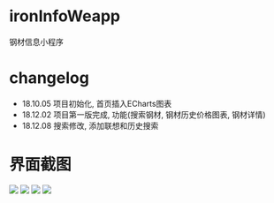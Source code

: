 # ironInfoWeapp
钢材信息小程序

# changelog

 - 18.10.05 项目初始化, 首页插入ECharts图表
 - 18.12.02 项目第一版完成, 功能(搜索钢材, 钢材历史价格图表, 钢材详情)
 - 18.12.08 搜索修改, 添加联想和历史搜索

# 界面截图
![](./img/1.png)
![](./img/2.png)
![](./img/3.png)
![](./img/4.png)